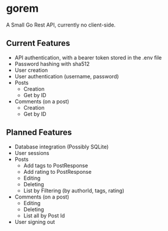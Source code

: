# gorem

A Small Go Rest API, currently no client-side.

## Current Features

- API authentication, with a bearer token stored in the .env file
- Password hashing with sha512
- User creation
- User authentication (username, password)
- Posts
  - Creation
  - Get by ID
- Comments (on a post)
  - Creation
  - Get by ID

## Planned Features
- Database integration (Possibly SQLite)
- User sessions
- Posts
  - Add tags to PostResponse
  - Add rating to PostResponse
  - Editing
  - Deleting
  - List by Filtering (by authorId, tags, rating)
- Comments (on a post)
  - Editing
  - Deleting
  - List all by Post Id
- User signing out
